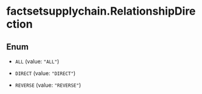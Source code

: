 # factsetsupplychain.RelationshipDirection

## Enum


* `ALL` (value: `"ALL"`)

* `DIRECT` (value: `"DIRECT"`)

* `REVERSE` (value: `"REVERSE"`)


